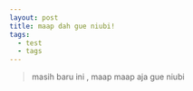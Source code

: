 ```yaml
---
layout: post
title: maap dah gue niubi!
tags:
  - test
  - tags
---
```


> masih baru ini , maap maap aja gue niubi